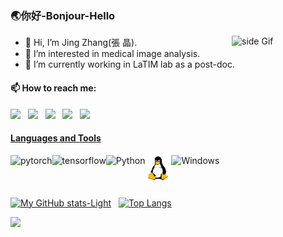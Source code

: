   ### 🌏你好-Bonjour-Hello 
</a> <img src="https://media.giphy.com/media/v1.Y2lkPTc5MGI3NjExMWc0YWRrcWFkY3EyeTQwYzVybWNrNjV0M2ppNm01cTcwNDZ0YXFlYSZlcD12MV9pbnRlcm5hbF9naWZfYnlfaWQmY3Q9Zw/QyJ0We4GHpjBa7PvKL/giphy.gif" alt="side Gif" align="right" width="150" height="auto"/> </a>
 
  -  👋 Hi, I’m Jing Zhang(張 晶).
  - 👀 I’m interested in medical image analysis.
  - 🌱 I’m currently working in LaTIM lab as a post-doc.
  
  #### 📫 How to reach me:
  
  [<img src="https://img.icons8.com/ios/50/twitterx--v2.png" width="3.5%"/>](https://twitter.com/Jing_Zhang92)  &nbsp;
  [<img src="https://img.icons8.com/color/48/000000/linkedin.png" width="3.5%"/>](https://www.linkedin.com/in/zhangjingcn/)  &nbsp;
  [<img src="https://img.icons8.com/fluent/48/000000/facebook-new.png" width="3.5%"/>](https://www.facebook.com/jing92zhang/)  &nbsp;
  [<img src="https://img.icons8.com/external-justicon-lineal-justicon/64/external-blog-graphic-design-justicon-lineal-justicon.png" width="3.5%"/>](https://jizhang02.github.io/)  &nbsp;
  <a href="mailto:jing3jour@gmail.com"> <img src="https://img.icons8.com/fluent/48/000000/gmail.png" width="3.5%"/> 


  ####  Languages and Tools 

<a href="https://pytorch.org/" target="_blank"> <img align="left" src="https://raw.githubusercontent.com/rahul-jha98/github_readme_icons/main/language_and_tools/square/pytorch/pytorch.svg" alt="pytorch" height="42px"/> </a> 
<a href="https://www.tensorflow.org" target="_blank"> <img align="left" src="https://raw.githubusercontent.com/rahul-jha98/github_readme_icons/main/language_and_tools/square/tensorflow/tensorflow.svg" alt="tensorflow" height="42px"/> </a> 
<a href="https://www.python.org" target="_blank"><img align="left" alt="Python" height ="42px" src="https://raw.githubusercontent.com/rahul-jha98/github_readme_icons/main/language_and_tools/square/python/python.svg"></a>
<a href="https://developer.android.com" target="_blank"> <img align="left" alt="Linux" height ="42px" src="https://raw.githubusercontent.com/github/explore/80688e429a7d4ef2fca1e82350fe8e3517d3494d/topics/linux/linux.png"> </a>
<a href="https://www.microsoft.com" target="_blank"> <img align="left" alt="Windows" height ="42px" src="https://upload.wikimedia.org/wikipedia/commons/8/87/Windows_logo_-_2021.svg"> </a>
<br>
<br>
<br>
<br>
[![My GitHub stats-Light](https://github-readme-stats.vercel.app/api?username=jizhang02&show_icons=true&theme=default#gh-light-mode-only)](https://github.com/anuraghazra/github-readme-stats#gh-light-mode-only) &nbsp;
[![Top Langs](https://github-readme-stats.vercel.app/api/top-langs/?username=jizhang02&layout=compact)](https://github.com/jizhang02/github-readme-stats)


![](https://komarev.com/ghpvc/?username=jizhang02&label=Profile%20Visits&color=blue&style=for-the-badge)

<!---
- 👋 Hi, I’m @jizhang02
- 👀 I’m interested in Medical image analysis.
- 🌱 I’m currently working in LaTIM lab as a post-doc.
- 📫 Reach me via jing3jour@gmail.com or my [personal website](https://jizhang02.github.io/)
--->
<!---
jizhang02/jizhang02 is a ✨ special ✨ repository because its `README.md` (this file) appears on your GitHub profile.
You can click the Preview link to take a look at your changes.
--->
